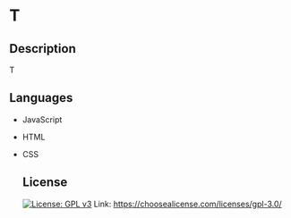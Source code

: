 
  # T

  ## Description
  T

  ## Languages
  * JavaScript
 * HTML
 * CSS

  

  

  

  
    ## License
    [![License: GPL v3](https://img.shields.io/badge/License-GPLv3-blue.svg)](https://www.gnu.org/licenses/gpl-3.0)
    Link: https://choosealicense.com/licenses/gpl-3.0/
    
